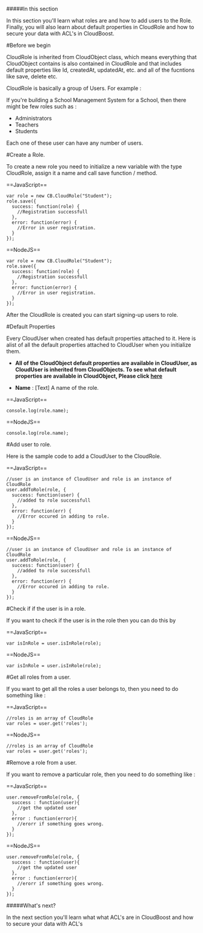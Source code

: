 #####In this section

In this section you'll learn what roles are and how to add users to the Role. Finally, you will also learn about default properties in CloudRole and how to secure your data with ACL's in CloudBoost. 

#Before we begin

CloudRole is inherited from CloudObject class, which means everything that CloudObject contains is also contained in CloudRole and that includes default properties like Id, createdAt, updatedAt, etc. and all of the fucntions like save, delete etc. 

CloudRole is basically a group of Users. For example : 

If you're building a School Management System for a School, then there might be few roles such as : 

* Administrators
* Teachers
* Students

Each one of these user can have any number of users. 

#Create a Role.

To create a new role you need to initialize a new variable with the type CloudRole, assign it a name and call save function / method.

==JavaScript==
```
var role = new CB.CloudRole("Student");
role.save({
  success: function(role) {
  	//Registration successfull
  },
  error: function(error) {
  	//Error in user registration.
  }
});
```

==NodeJS==
```
var role = new CB.CloudRole("Student");
role.save({
  success: function(role) {
  	//Registration successfull
  },
  error: function(error) {
  	//Error in user registration.
  }
});
```

After the CloudRole is created you can start signing-up users to role.

#Default Properties

Every CloudUser when created has default properties attached to it. Here is alist of all the default properties attached to CloudUser when you initialize them. 

* **All of the CloudObject default properties are available in CloudUser, as CloudUser is inherited from CloudObjects. To see what default properties are available in CloudObject, Please click [here]()**

* **Name** : [Text] A name of the role. 

==JavaScript==
```
console.log(role.name);
```

==NodeJS==
```
console.log(role.name);
```

#Add user to role. 

Here is the sample code to add a CloudUser to the CloudRole. 

==JavaScript==
```
//user is an instance of CloudUser and role is an instance of CloudRole
user.addToRole(role, {
  success: function(user) {
  	//added to role successfull
  },
  error: function(err) {
  	//Error occured in adding to role.
  }
});
```

==NodeJS==
```
//user is an instance of CloudUser and role is an instance of CloudRole
user.addToRole(role, {
  success: function(user) {
  	//added to role successfull
  },
  error: function(err) {
  	//Error occured in adding to role.
  }
});
```



#Check if if the user is in a role.

If you want to check if the user is in the role then you can do this by 

==JavaScript==
```
var isInRole = user.isInRole(role); 
```

==NodeJS==
```
var isInRole = user.isInRole(role); 
```

#Get all roles from a user.

If you want to get all the roles a user belongs to, then you need to do something like : 

==JavaScript==
```
//roles is an array of CloudRole
var roles = user.get('roles'); 
```

==NodeJS==
```
//roles is an array of CloudRole
var roles = user.get('roles'); 
```

#Remove a role from a user.

If you want to remove a particular role, then you need to do something like : 

==JavaScript==
```
user.removeFromRole(role, {
  success : function(user){
  	//get the updated user
  },
  error : function(error){
  	//erorr if something goes wrong.
  }
});
```

==NodeJS==
```
user.removeFromRole(role, {
  success : function(user){
  	//get the updated user
  },
  error : function(error){
  	//erorr if something goes wrong.
  }
});
```

#####What's next?

In the next section you'll learn what what ACL's are in CloudBoost and how to secure your data with ACL's
